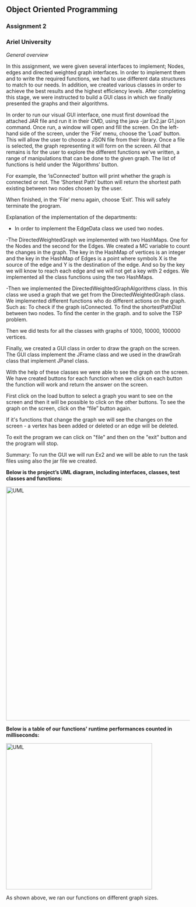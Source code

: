 ## Object Oriented Programming
### Assignment 2

### Ariel University

*General overview*

In this assignment, we were given several interfaces to implement; Nodes, edges and directed weighted graph interfaces.
In order to implement them and to write the required functions, we had to use different data structures to match to our needs.
In addition, we created various classes in order to achieve the best results and the highest efficiency levels.
After completing this stage, we were instructed to build a GUI class in which we finally presented the graphs and their algorithms.

In order to run our visual GUI interface, one must first download the attached JAR file and run it in their CMD, using the java -jar Ex2.jar G1.json command.
Once run, a window will open and fill the screen. On the left-hand side of the screen, under the ‘File’ menu, choose the ‘Load’ button. This will allow the user to choose a JSON file from their library. Once a file is selected, the graph representing it will form on the screen.
All that remains is for the user to explore the different functions we’ve written, a range of manipulations that can be done to the given graph. The list of functions is held under the ‘Algorithms’ button.

For example, the ‘isConnected’ button will print whether the graph is connected or not. The ‘Shortest Path’ button will return the shortest path existing between two nodes chosen by the user. 

When finished, in the ‘File’ menu again, choose ‘Exit’. This will safely terminate the program.

Explanation of the implementation of the departments:
- In order to implement  the EdgeData class  we used two nodes.

-The DirectedWeightedGraph we implemented with two HashMaps.
One for the Nodes and the second for the Edges.
We created a MC variable to count the changes in the graph.
The key in the HashMap of vertices is an integer and the key in the HashMap of Edges is a point where symbols X is the source of the edge and Y is the destination of the edge.
 And so by the key we will know to reach each edge and we will not get a key with 2 edges.
We implemented all the class functions using the two HashMaps.

-Then we implemented the DirectedWeightedGraphAlgorithms class.
In this class we used a graph that we get from the DirectedWeightedGraph class.
We implemented different functions who do different actions on the graph.
Such as: 
To check if the graph isConnected.
To find the shortestPathDist between two nodes.
To find the center in the graph.
and to solve the TSP problem.

Then we did tests for all the classes with graphs of 1000, 10000, 100000 vertices.

Finally, we created a GUI class in order to draw the graph on the screen.
The GUI class implement the JFrame class and we used in the drawGrah class that implement JPanel class.

With the help of these classes we were able to see the graph on the screen. We have created buttons for each function when we click on each button the function will work and return the answer on the screen.

First click on the load button to select a graph you want to see on the screen and then it will be possible to click on the other buttons.
To see the graph on the screen, click on the “file” button again.


If it's functions that change the graph we will see the changes on the screen - a vertex has been added or deleted or an edge will be deleted.

To exit the program we can click on "file" and then on the "exit" button and the program will stop.

Summary:
To run the GUI we will run Ex2 and we will be able to run the task files using also the jar file we created.




__Below is the project’s UML diagram, including interfaces, classes, test classes and functions:__

<img width = "640" alt = "UML" src="https://user-images.githubusercontent.com/93096648/145727197-3d5c655b-dbed-486d-8e39-9f041900a06a.png">

__Below is a table of our functions' runtime performances counted in milliseconds:__

<img width = "400" alt = "UML" src="https://user-images.githubusercontent.com/93096648/145837156-4420e0b1-d618-4964-b1ac-1310fde801eb.png">

As shown above, we ran our functions on different graph sizes.
